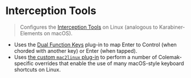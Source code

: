 # Interception Tools

> Configures the [Interception Tools](https://gitlab.com/interception/linux/tools) on Linux (analogous to Karabiner-Elements on macOS).

-   Uses the [Dual Function Keys](https://gitlab.com/interception/linux/plugins/dual-function-keys) plug-in to map Enter to Control (when chorded with another key) or Enter (when tapped).
-   Uses [the custom `mac2linux` plug-in](support/mac2linux.c) to perform a number of Colemak-specific overrides that enable the use of many macOS-style keyboard shortcuts on Linux.
